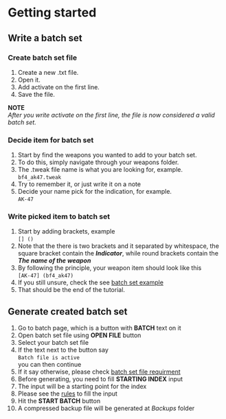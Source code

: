 # Getting started
## Write a batch set
### Create batch set file
1. Create a new .txt file.
2. Open it.
3. Add activate on the first line.
4. Save the file.

**NOTE**\
*After you write activate on the first line, the file is now considered a valid batch set.*
### Decide item for batch set
1. Start by find the weapons you wanted to add to your batch set.
2. To do this, simply navigate through your weapons folder.
3. The .tweak file name is what you are looking for, example.\
   ```bf4_ak47.tweak```
4. Try to remember it, or just write it on a note
5. Decide your name pick for the indication, for example.\
   ```AK-47```
### Write picked item to batch set
1. Start by adding brackets, example\
   ```[] ()```
2. Note that the there is two brackets and it separated by whitespace, the square bracket contain the ***Indicator***, while round brackets contain the ***The name of the weapon***
3. By following the principle, your weapon item should look like this\
   ```[AK-47] (bf4_ak47)```
4. If you still unsure, check the see [batch set example](https://github.com/severusDude/BF2Dynamic-Indication-Generator/blob/master/batch/batch-test.txt)
5. That should be the end of the tutorial.

## Generate created batch set
1. Go to batch page, which is a button with **BATCH** text on it
2. Open batch set file using **OPEN FILE** button
3. Select your batch set file
4. If the text next to the button say\
   ```Batch file is active```\
   you can then continue
5. If it say otherwise, please check [batch set file requirment]()
6. Before generating, you need to fill **STARTING INDEX** input
7. The input will be a starting point for the index
8. Please see the [rules](https://github.com/severusDude/BF2Dynamic-Indication-Generator#weapon-index-fill) to fill the input
9. Hit the **START BATCH** button
10. A compressed backup file will be generated at *Backups* folder